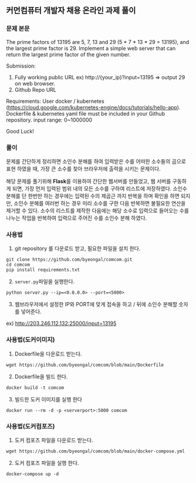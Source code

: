 ## 커먼컴퓨터 개발자 채용 온라인 과제 풀이

### 문제 본문
The prime factors of 13195 are 5, 7, 13 and 29 (5 * 7 * 13 * 29 = 13195), and the largest prime factor is 29.
Implement a simple web server that can return the largest prime factor of the given number.

Submission:
1. Fully working public URL
ex) http://{your_ip}?input=13195 => output 29 on web browser.
2. Github Repo URL

Requirements:
User docker / kubernetes (https://cloud.google.com/kubernetes-engine/docs/tutorials/hello-app).
Dockerfile & kubernetes yaml file must be included in your Github repository.
input range: 0~1000000

Good Luck!

### 풀이
문제를 간단하게 정리하면 소인수 분해를 하여 입력받은 수를 어떠한 소수들의 곱으로 표현 하였을 때, 가장 큰 소수를 찾아 브라우저에 출력을 시키는 문제이다. 

해당 문제를 풀기위해 **Flask**를 이용하여 간단한 웹서버를 만들었고, 웹 서버를 구동하게 되면, 가장 먼저 입력된 범위 내의 모든 소수를 구하여 리스트에 저장하였다. 소인수 분해를 단 한번만 하는 경우에는 입력된 수의 제곱근 까지 반복을 하며 확인을 하면 되지만, 소인수 분해를 여러번 하는 경우 미리 소수를 구한 다음 반복하면 불필요한 연산을 제거할 수 있다. 소수의 리스트를 제작한 다음에는 해당 소수로 입력으로 들어오는 수를 나누는 작업을 반복하여 입력으로 주어진 수를 소인수 분해 하였다. 

### 사용법
1. git repository 를 다운로드 받고, 필요한 파일을 설치 한다.
```shell
git clone https://github.com/byeongal/comcom.git
cd comcom
pip install requirements.txt
```

2. `server.py`파일을 실행한다.
```shell
python server.py --ip=<0.0.0.0> --port=<5000>
```

3. 웹브라우저에서 설정한 IP와 PORT에 맞게 접속을 하고 / 뒤에 소인수 분해할 숫자를 넣어준다.

ex) http://203.246.112.132:25000/input=13195

### 사용법(도커이미지)
1. Dockerfile을 다운로드 받는다.
```shell
wget https://github.com/byeongal/comcom/blob/main/Dockerfile
```

2. Dockerfile을 빌드 한다.
```shell
docker build -t comcom
```

3. 빌드한 도커 이미지를 실행 한다
```shell
docker run --rm -d -p <serverport>:5000 comcom
```

### 사용법(도커컴포즈)
1. 도커 컴포즈 파일을 다운로드 받는다.
```shell
wget https://github.com/byeongal/comcom/blob/main/docker-compose.yml
```

2. 도커 컴포즈 파일을 실행 한다.
```shell
docker-compose up -d
``` 
